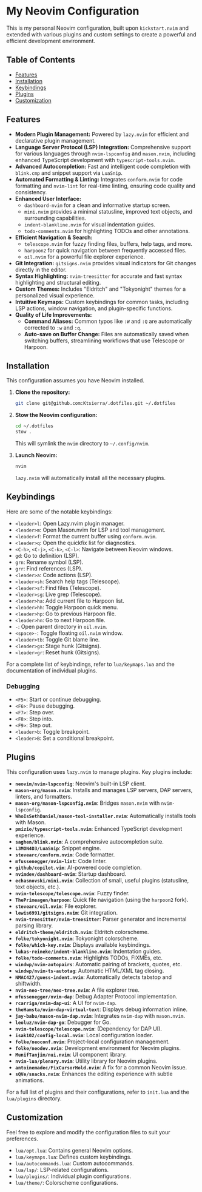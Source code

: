 # My Neovim Configuration

This is my personal Neovim configuration, built upon `kickstart.nvim` and extended with various plugins and custom settings to create a powerful and efficient development environment.

## Table of Contents

- [Features](#features)
- [Installation](#installation)
- [Keybindings](#keybindings)
- [Plugins](#plugins)
- [Customization](#customization)

## Features

- **Modern Plugin Management:** Powered by `lazy.nvim` for efficient and declarative plugin management.
- **Language Server Protocol (LSP) Integration:** Comprehensive support for various languages through `nvim-lspconfig` and `mason.nvim`, including enhanced TypeScript development with `typescript-tools.nvim`.
- **Advanced Autocompletion:** Fast and intelligent code completion with `blink.cmp` and snippet support via `LuaSnip`.
- **Automated Formatting & Linting:** Integrates `conform.nvim` for code formatting and `nvim-lint` for real-time linting, ensuring code quality and consistency.
- **Enhanced User Interface:**
  - `dashboard-nvim` for a clean and informative startup screen.
  - `mini.nvim` provides a minimal statusline, improved text objects, and surrounding capabilities.
  - `indent-blankline.nvim` for visual indentation guides.
  - `todo-comments.nvim` for highlighting TODOs and other annotations.
- **Efficient Navigation & Search:**
  - `telescope.nvim` for fuzzy finding files, buffers, help tags, and more.
  - `harpoon2` for quick navigation between frequently accessed files.
  - `oil.nvim` for a powerful file explorer experience.
- **Git Integration:** `gitsigns.nvim` provides visual indicators for Git changes directly in the editor.
- **Syntax Highlighting:** `nvim-treesitter` for accurate and fast syntax highlighting and structural editing.
- **Custom Themes:** Includes "Eldritch" and "Tokyonight" themes for a personalized visual experience.
- **Intuitive Keymaps:** Custom keybindings for common tasks, including LSP actions, window navigation, and plugin-specific functions.
- **Quality of Life Improvements:**
  - **Command Aliases:** Common typos like `:W` and `:Q` are automatically corrected to `:w` and `:q`.
  - **Auto-save on Buffer Change:** Files are automatically saved when switching buffers, streamlining workflows that use Telescope or Harpoon.

## Installation

This configuration assumes you have Neovim installed.

1. **Clone the repository:**

    ```bash
    git clone git@github.com:Ktsierra/.dotfiles.git ~/.dotfiles
    ```

2. **Stow the Neovim configuration:**

    ```bash
    cd ~/.dotfiles
    stow .
    ```

    This will symlink the `nvim` directory to `~/.config/nvim`.
3. **Launch Neovim:**

    ```bash
    nvim
    ```

    `lazy.nvim` will automatically install all the necessary plugins.

## Keybindings

Here are some of the notable keybindings:

- `<leader>l`: Open Lazy.nvim plugin manager.
- `<leader>m`: Open Mason.nvim for LSP and tool management.
- `<leader>f`: Format the current buffer using `conform.nvim`.
- `<leader>q`: Open the quickfix list for diagnostics.
- `<C-h>`, `<C-j>`, `<C-k>`, `<C-l>`: Navigate between Neovim windows.
- `gd`: Go to definition (LSP).
- `grn`: Rename symbol (LSP).
- `grr`: Find references (LSP).
- `<leader>a`: Code actions (LSP).
- `<leader>sh`: Search help tags (Telescope).
- `<leader>sf`: Find files (Telescope).
- `<leader>sg`: Live grep (Telescope).
- `<leader>ha`: Add current file to Harpoon list.
- `<leader>hh`: Toggle Harpoon quick menu.
- `<leader>hp`: Go to previous Harpoon file.
- `<leader>hn`: Go to next Harpoon file.
- `-`: Open parent directory in `oil.nvim`.
- `<space>-`: Toggle floating `oil.nvim` window.
- `<leader>tb`: Toggle Git blame line.
- `<leader>gs`: Stage hunk (Gitsigns).
- `<leader>gr`: Reset hunk (Gitsigns).

For a complete list of keybindings, refer to `lua/keymaps.lua` and the documentation of individual plugins.

### Debugging

- `<F5>`: Start or continue debugging.
- `<F6>`: Pause debugging.
- `<F7>`: Step over.
- `<F8>`: Step into.
- `<F9>`: Step out.
- `<leader>b`: Toggle breakpoint.
- `<leader>B`: Set a conditional breakpoint.

## Plugins

This configuration uses `lazy.nvim` to manage plugins. Key plugins include:

- **`neovim/nvim-lspconfig`**: Neovim's built-in LSP client.
- **`mason-org/mason.nvim`**: Installs and manages LSP servers, DAP servers, linters, and formatters.
- **`mason-org/mason-lspconfig.nvim`**: Bridges `mason.nvim` with `nvim-lspconfig`.
- **`WhoIsSethDaniel/mason-tool-installer.nvim`**: Automatically installs tools with Mason.
- **`pmizio/typescript-tools.nvim`**: Enhanced TypeScript development experience.
- **`saghen/blink.nvim`**: A comprehensive autocompletion suite.
- **`L3MON4D3/LuaSnip`**: Snippet engine.
- **`stevearc/conform.nvim`**: Code formatter.
- **`mfussenegger/nvim-lint`**: Code linter.
- **`github/copilot.vim`**: AI-powered code completion.
- **`nvimdev/dashboard-nvim`**: Startup dashboard.
- **`echasnovski/mini.nvim`**: Collection of small, useful plugins (statusline, text objects, etc.).
- **`nvim-telescope/telescope.nvim`**: Fuzzy finder.
- **`ThePrimeagen/harpoon`**: Quick file navigation (using the `harpoon2` fork).
- **`stevearc/oil.nvim`**: File explorer.
- **`lewis6991/gitsigns.nvim`**: Git integration.
- **`nvim-treesitter/nvim-treesitter`**: Parser generator and incremental parsing library.
- **`eldritch-theme/eldritch.nvim`**: Eldritch colorscheme.
- **`folke/tokyonight.nvim`**: Tokyonight colorscheme.
- **`folke/which-key.nvim`**: Displays available keybindings.
- **`lukas-reineke/indent-blankline.nvim`**: Indentation guides.
- **`folke/todo-comments.nvim`**: Highlights TODOs, FIXMEs, etc.
- **`windwp/nvim-autopairs`**: Automatic pairing of brackets, quotes, etc.
- **`windwp/nvim-ts-autotag`**: Automatic HTML/XML tag closing.
- **`NMAC427/guess-indent.nvim`**: Automatically detects tabstop and shiftwidth.
- **`nvim-neo-tree/neo-tree.nvim`**: A file explorer tree.
- **`mfussenegger/nvim-dap`**: Debug Adapter Protocol implementation.
- **`rcarriga/nvim-dap-ui`**: A UI for `nvim-dap`.
- **`theHamsta/nvim-dap-virtual-text`**: Displays debug information inline.
- **`jay-babu/mason-nvim-dap.nvim`**: Integrates `nvim-dap` with `mason.nvim`.
- **`leoluz/nvim-dap-go`**: Debugger for Go.
- **`nvim-telescope/telescope.nvim`**: (Dependency for DAP UI).
- **`isak102/config-local.nvim`**: Local configuration loader.
- **`folke/neoconf.nvim`**: Project-local configuration management.
- **`folke/neodev.nvim`**: Development environment for Neovim plugins.
- **`MunifTanjim/nui.nvim`**: UI component library.
- **`nvim-lua/plenary.nvim`**: Utility library for Neovim plugins.
- **`antoinemadec/FixCursorHold.nvim`**: A fix for a common Neovim issue.
- **`sQVe/snacks.nvim`**: Enhances the editing experience with subtle animations.

For a full list of plugins and their configurations, refer to `init.lua` and the `lua/plugins` directory.

## Customization

Feel free to explore and modify the configuration files to suit your preferences.

- `lua/opt.lua`: Contains general Neovim options.
- `lua/keymaps.lua`: Defines custom keybindings.
- `lua/autocommands.lua`: Custom autocommands.
- `lua/lsp/`: LSP-related configurations.
- `lua/plugins/`: Individual plugin configurations.
- `lua/theme/`: Colorscheme configurations.
